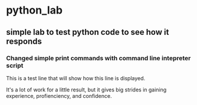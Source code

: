 # python_lab

## simple lab to test python code to see how it responds

### Changed simple print commands with command line intepreter script

This is a test line that will show how this line is displayed.

It's a lot of work for a little result, but it gives big strides in gaining experience, profienciency, and confidence.

